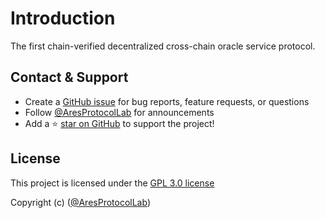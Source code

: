 # Introduction

The first chain-verified decentralized cross-chain oracle service protocol.

## Contact & Support

- Create a [GitHub issue](https://github.com/aresprotocols/ares/issues) for bug reports, feature requests, or questions
- Follow [@AresProtocolLab](https://twitter.com/AresProtocollab) for announcements
- Add a ⭐️ [star on GitHub](https://github.com/aresprotocols/ares) to support the project!

## License
This project is licensed under the [GPL 3.0 license](https://github.com/aresprotocols/ares/blob/main/LICENSE)

Copyright (c) ([@AresProtocolLab](https://twitter.com/AresProtocollab))
